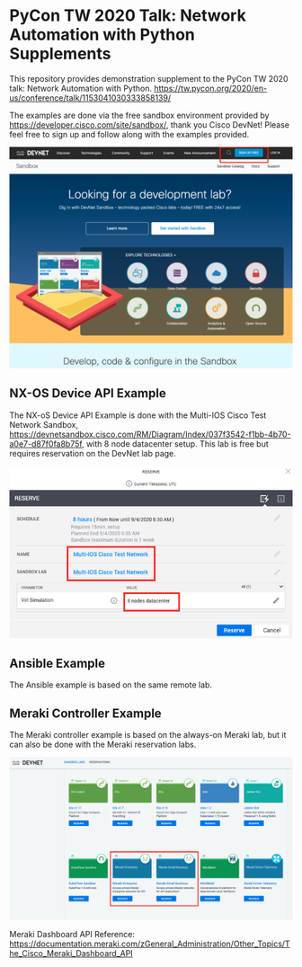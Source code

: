 # PyCon TW 2020 Talk: Network Automation with Python Supplements

This repository provides demonstration supplement to the PyCon TW 2020 talk: Network Automation with Python. 
https://tw.pycon.org/2020/en-us/conference/talk/1153041030333858139/

The examples are done via the free sandbox environment provided by https://developer.cisco.com/site/sandbox/, thank you Cisco DevNet! Please feel free to sign up and follow along with the examples provided. 

![Cisco DevNet Screenshot](/images/Cisco_DevNet_Screenshot.png)

## NX-OS Device API Example

The NX-oS Device API Example is done with the Multi-IOS Cisco Test Network Sandbox, https://devnetsandbox.cisco.com/RM/Diagram/Index/037f3542-f1bb-4b70-a0e7-d87f0fa8b75f, with 8 node datacenter setup. This lab is free but requires reservation on the DevNet lab page. 

![Multi-IOS-Test-Network](/images/Multi-IOS-Test-Network.png)

## Ansible Example

The Ansible example is based on the same remote lab. 

## Meraki Controller Example

The Meraki controller example is based on the always-on Meraki lab, but it can also be done with the Meraki reservation labs. 

![Meraki_Lab](/images/Meraki_Lab.png)

Meraki Dashboard API Reference: https://documentation.meraki.com/zGeneral_Administration/Other_Topics/The_Cisco_Meraki_Dashboard_API


